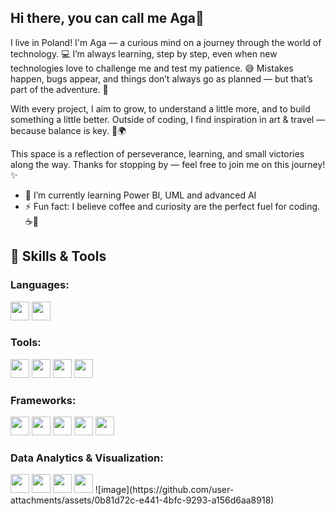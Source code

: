 ## Hi there, you can call me Aga👋

I live in Poland! I'm Aga — a curious mind on a journey through the world of technology. 💻
I’m always learning, step by step, even when new technologies love to challenge me and test my patience. 😅
Mistakes happen, bugs appear, and things don’t always go as planned — but that’s part of the adventure. 🤠

With every project, I aim to grow, to understand a little more, and to build something a little better.
Outside of coding, I find inspiration in art & travel — because balance is key. 🎨🌍

This space is a reflection of perseverance, learning, and small victories along the way.
Thanks for stopping by — feel free to join me on this journey! ✨

- 🌱 I’m currently learning Power BI, UML and advanced AI
- ⚡ Fun fact: I believe coffee and curiosity are the perfect fuel for coding. ☕🚀


## 🔧 Skills & Tools

### **Languages:**
<img src="https://upload.wikimedia.org/wikipedia/commons/thumb/1/18/C_Programming_Language.svg/1200px-C_Programming_Language.svg.png" width="30" height="30"> 
<img src="https://upload.wikimedia.org/wikipedia/commons/c/c3/Python-logo-notext.svg" width="30" height="30">

### **Tools:**
<img src="https://upload.wikimedia.org/wikipedia/commons/thumb/e/e0/Git-logo.svg/1280px-Git-logo.svg.png" width="30" height="30"> 
<img src="https://upload.wikimedia.org/wikipedia/commons/thumb/3/38/Jupyter_logo.svg/500px-Jupyter_logo.svg.png" width="30" height="30"> 
<img src="https://upload.wikimedia.org/wikipedia/commons/thumb/7/73/Visual_Studio_Code_1.35_icon.svg/1280px-Visual_Studio_Code_1.35_icon.svg.png" width="30" height="30"> 
<img src="https://upload.wikimedia.org/wikipedia/commons/thumb/2/28/SQL_server_logo.svg/1280px-SQL_server_logo.svg.png" width="30" height="30">

### **Frameworks:**
<img src="https://upload.wikimedia.org/wikipedia/commons/thumb/8/8c/PyTorch_logo.png/800px-PyTorch_logo.png" width="30" height="30"> 
<img src="https://upload.wikimedia.org/wikipedia/commons/thumb/2/2d/TensorFlow_logo.svg/1200px-TensorFlow_logo.svg.png" width="30" height="30">  
<img src="https://upload.wikimedia.org/wikipedia/commons/thumb/0/05/Scikit_learn_logo_small.svg/800px-Scikit_learn_logo_small.svg.png" width="30" height="30"> 
<img src="https://upload.wikimedia.org/wikipedia/commons/8/8f/Keras_logo.png" width="30" height="30">
<img src="https://upload.wikimedia.org/wikipedia/commons/thumb/6/68/OpenCV_Logo_2022.svg/800px-OpenCV_Logo_2022.svg.png" width="30" height="30">

### **Data Analytics & Visualization:**
<img src="https://upload.wikimedia.org/wikipedia/commons/e/ed/Pandas_logo.svg" width="30" height="30"> 
<img src="https://upload.wikimedia.org/wikipedia/commons/8/8f/Numpy_logo_2020.svg" width="30" height="30">
<img src="https://upload.wikimedia.org/wikipedia/commons/0/01/Matplotlib_logo.svg" width="30" height="30">
<img src="https://upload.wikimedia.org/wikipedia/commons/thumb/0/0f/Power_BI_Logo_2022.svg/500px-Power_BI_Logo_2022.svg.png" width="30" height="30">
![image](https://github.com/user-attachments/assets/0b81d72c-e441-4bfc-9293-a156d6aa8918)




